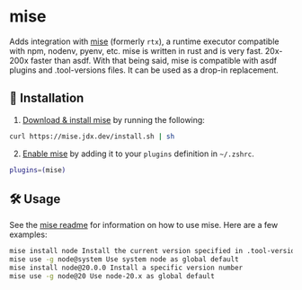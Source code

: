 # mise

Adds integration with [mise](https://github.com/jdx/mise) (formerly `rtx`), a
runtime executor compatible with npm, nodenv, pyenv, etc. mise is written in
rust and is very fast. 20x-200x faster than asdf. With that being said, mise is
compatible with asdf plugins and .tool-versions files. It can be used as a
drop-in replacement.

## 🚀 Installation

1. [Download & install mise](https://github.com/jdx/mise#installation) by
   running the following:

```bash
curl https://mise.jdx.dev/install.sh | sh
```

2. [Enable mise](https://github.com/jdx/mise#quickstart) by adding it to your
   `plugins` definition in `~/.zshrc`.

```bash
plugins=(mise)
```

## 🛠️ Usage

See the [mise readme](https://github.com/jdx/mise#table-of-contents) for
information on how to use mise. Here are a few examples:

```bash
mise install node Install the current version specified in .tool-versions/.mise.toml
mise use -g node@system Use system node as global default
mise install node@20.0.0 Install a specific version number
mise use -g node@20 Use node-20.x as global default
```
